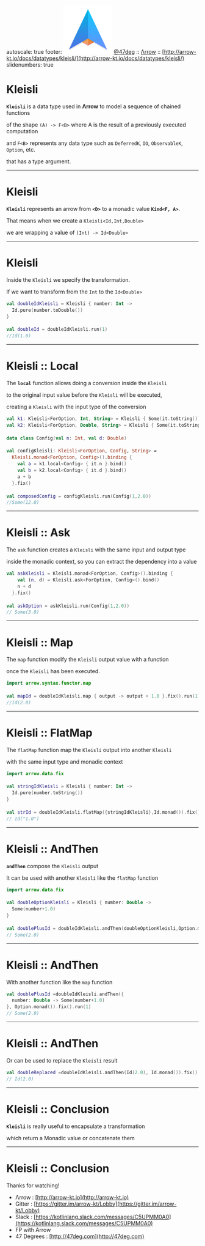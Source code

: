 autoscale: true
footer: ![Arrow](arrow-brand-128x128.png) [@47deg](https://twitter.com/47deg) :: [Λrrow](http://arrow-kt.io) :: [http://arrow-kt.io/docs/datatypes/kleisli/](http://arrow-kt.io/docs/datatypes/kleisli/)
slidenumbers: true

# Kleisli 

__`Kleisli`__ is a data type used in __Λrrow__ to model a sequence of chained functions 

of the shape `(A) -> F<B>` where A is the result of a previously executed computation 

and `F<B>` represents any data type such as `DeferredK`, `IO`, `ObservableK`, `Option`, etc. 

that has a type argument.

---

# Kleisli

__`Kleisli`__ represents an arrow from __`<D>`__ to a monadic value __`Kind<F, A>`__.

That means when we create a `Kleisli<Id,Int,Double>` 

we are wrapping a value of `(Int) -> Id<Double>`

---

# Kleisli

Inside the `Kleisli` we specify the transformation.

If we want to transform from the `Int` to the `Id<Double>`

```kotlin
val doubleIdKleisli = Kleisli { number: Int ->
  Id.pure(number.toDouble())
}

val doubleId = doubleIdKleisli.run(1)
//Id(1.0)
```

---

# Kleisli :: Local

The __`local`__ function allows doing a conversion inside the `Kleisli` 

to the original input value before the `Kleisli` will be executed,

creating a `Kleisli` with the input type of the conversion

```kotlin
val k1: Kleisli<ForOption, Int, String> = Kleisli { Some(it.toString()) }
val k2: Kleisli<ForOption, Double, String> = Kleisli { Some(it.toString()) }

data class Config(val n: Int, val d: Double)

val configKleisli: Kleisli<ForOption, Config, String> =
  Kleisli.monad<ForOption, Config>().binding {
    val a = k1.local<Config> { it.n }.bind()
    val b = k2.local<Config> { it.d }.bind()
    a + b
  }.fix()
  
val composedConfig = configKleisli.run(Config(1,2.0))
//Some(12.0)
```

---

# Kleisli :: Ask
The `ask` function creates a `Kleisli` with the same input and output type 

inside the monadic context, so you can extract the dependency into a value

```kotlin
val askKleisli = Kleisli.monad<ForOption, Config>().binding {
    val (n, d) = Kleisli.ask<ForOption, Config>().bind()
    n + d
  }.fix()

val askOption = askKleisli.run(Config(1,2.0))
// Some(3.0)
```

---

# Kleisli :: Map

The `map` function modify the `Kleisli` output value with a function

once the `Kleisli` has been executed.

```kotlin
import arrow.syntax.functor.map

val mapId = doubleIdKleisli.map { output -> output + 1.0 }.fix().run(1)
//Id(2.0)
```

---

# Kleisli :: FlatMap
The `flatMap` function map the `Kleisli` output into another `Kleisli`
 
with the same input type and monadic context

```kotlin
import arrow.data.fix

val stringIdKleisli = Kleisli { number: Int ->
  Id.pure(number.toString())
}
  
val strId = doubleIdKleisli.flatMap({stringIdKleisli},Id.monad()).fix().run(1)
// Id("1.0")
```

---

# Kleisli :: AndThen

__`andThen`__ compose the `Kleisli` output

It can be used with another `Kleisli` like the `flatMap` function

```kotlin
import arrow.data.fix

val doubleOptionKleisli = Kleisli { number: Double ->
  Some(number+1.0)
}
  
val doublePlusId = doubleIdKleisli.andThen(doubleOptionKleisli,Option.monad()).fix().run(1)
// Some(2.0)
```

---

# Kleisli :: AndThen

With another function like the `map` function

```kotlin
val doublePlusId =doubleIdKleisli.andThen({
  number: Double -> Some(number+1.0)
}, Option.monad()).fix().run(1)
// Some(2.0)
```

---

# Kleisli :: AndThen

Or can be used to replace the `Kleisli` result

```kotlin
val doubleReplaced =doubleIdKleisli.andThen(Id(2.0), Id.monad()).fix().run(1)
// Id(2.0)
```

---

# Kleisli :: Conclusion

__`Kleisli`__ is really useful to encapsulate a transformation 

which return a Monadic value or concatenate them

---

# Kleisli :: Conclusion

Thanks for watching!

- Λrrow : [http://arrow-kt.io](http://arrow-kt.io)
- Gitter : [https://gitter.im/arrow-kt/Lobby](https://gitter.im/arrow-kt/Lobby)
- Slack : [https://kotlinlang.slack.com/messages/C5UPMM0A0](https://kotlinlang.slack.com/messages/C5UPMM0A0)
- FP with Arrow 
- 47 Degrees : [http://47deg.com](http://47deg.com)
